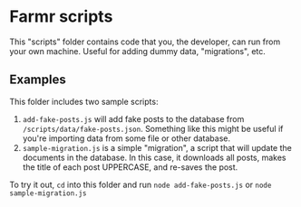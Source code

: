 # Farmr scripts

This "scripts" folder contains code that you, the developer, can run from your own machine. Useful for adding dummy data, "migrations", etc.

## Examples

This folder includes two sample scripts:

1. `add-fake-posts.js` will add fake posts to the database from `/scripts/data/fake-posts.json`. Something like this might be useful if you're importing data from some file or other database.
2. `sample-migration.js` is a simple "migration", a script that will update the documents in the database. In this case, it downloads all posts, makes the title of each post UPPERCASE, and re-saves the post.

To try it out, `cd` into this folder and run `node add-fake-posts.js` or `node sample-migration.js`
